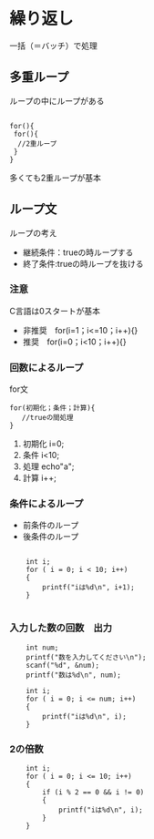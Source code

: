 # 繰り返し
一括（＝バッチ）で処理


## 多重ループ
ループの中にループがある
~~~

for(){
 for(){
  //2重ループ
 }
}

~~~
多くても2重ループが基本

## ループ文
ループの考え
+ 継続条件：trueの時ループする
+ 終了条件:trueの時ループを抜ける

### 注意
C言語は0スタートが基本
+ 非推奨　for(i=1；i<=10；i++){}
+ 推奨　for(i=0；i<10；i++){}


### 回数によるループ
for文   
~~~~
for(初期化；条件；計算){
   //trueの間処理
}
~~~~
1. 初期化 i=0;
2. 条件 i<10;
3. 処理 echo"a";
4. 計算 i++;
  
   
### 条件によるループ
+ 前条件のループ
+ 後条件のループ



~~~

	int i;
	for ( i = 0; i < 10; i++)
	{
		printf("iは%d\n", i+1);
	}


~~~

### 入力した数の回数　出力
~~~
	int num;
	printf("数を入力してください\n");
	scanf("%d", &num);
	printf("数は%d\n", num);

	int i;
	for ( i = 0; i <= num; i++)
	{
		printf("iは%d\n", i);
	}
~~~


### 2の倍数
~~~
	int i;
	for ( i = 0; i <= 10; i++)
	{
		if (i % 2 == 0 && i != 0)
		{
			printf("iは%d\n", i);
		}
	}
~~~

   
